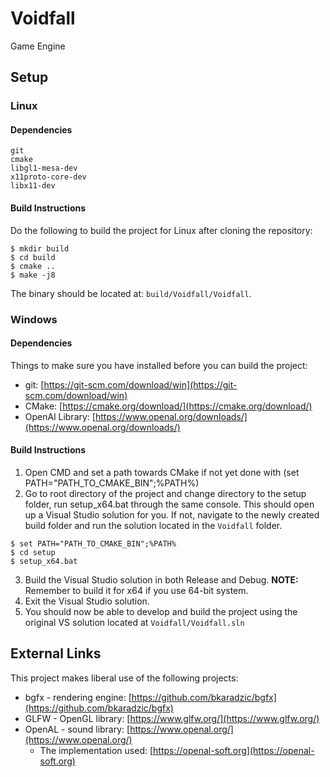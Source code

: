 # Voidfall
Game Engine

## Setup

### Linux

#### Dependencies
```
git
cmake
libgl1-mesa-dev
x11proto-core-dev
libx11-dev
```

#### Build Instructions
Do the following to build the project for Linux after cloning the repository:
```
$ mkdir build
$ cd build
$ cmake ..
$ make -j8
```

The binary should be located at: `build/Voidfall/Voidfall`.

### Windows

#### Dependencies
Things to make sure you have installed before you can build the project:
* git: [https://git-scm.com/download/win](https://git-scm.com/download/win)
* CMake: [https://cmake.org/download/](https://cmake.org/download/)
* OpenAl Library: [https://www.openal.org/downloads/](https://www.openal.org/downloads/)

#### Build Instructions
1. Open CMD and set a path towards CMake if not yet done with (set PATH="PATH_TO_CMAKE_BIN";%PATH%)
2. Go to root directory of the project and change directory to the setup folder, run setup_x64.bat through the same console. This should open up a Visual Studio solution for you. If not, navigate to the newly created build folder and run the solution located in the `Voidfall` folder.

```
$ set PATH="PATH_TO_CMAKE_BIN";%PATH%
$ cd setup
$ setup_x64.bat

```
3. Build the Visual Studio solution in both Release and Debug. **NOTE:** Remember to build it for x64 if you use 64-bit system.
4. Exit the Visual Studio solution.
5. You should now be able to develop and build the project using the original VS solution located at `Voidfall/Voidfall.sln`

## External Links
This project makes liberal use of the following projects:
* bgfx - rendering engine: [https://github.com/bkaradzic/bgfx](https://github.com/bkaradzic/bgfx)
* GLFW - OpenGL library: [https://www.glfw.org/](https://www.glfw.org/)
* OpenAL - sound library: [https://www.openal.org/](https://www.openal.org/)
	- The implementation used: [https://openal-soft.org](https://openal-soft.org)
